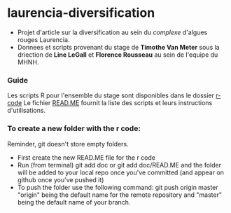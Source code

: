 # laurencia-diversification
- Projet d'article sur la diversification au sein du *complexe* d'algues rouges Laurencia.
- Donnees et scripts provenant du stage de **Timothe Van Meter** sous la driection de **Line LeGall** et **Florence Rousseau** au sein de l'equipe du MHNH.

### Guide

Les scripts R pour l'ensemble du stage sont disponibles dans le dossier [r-code](laurencia-diversification/r-code)
Le fichier [READ.ME](laurencia-diversification/r-code/READ.ME) fournit la liste des scripts et leurs instructions d'utilisations.


### To create a new folder with the r code:
Reminder, git doesn't store empty folders.
- First create the new READ.ME file for the r code
- Run (from terminal) git add doc or git add doc/READ.ME and the folder will be added to your local repo once you've committed (and appear on github once you've pushed it)
- To push the folder use the following command: git push origin master
"origin" being the default name for the remote repository and "master" being the default name of your branch.
